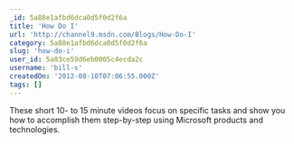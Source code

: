 ```yaml
---
_id: 5a88e1afbd6dca0d5f0d2f6a
title: 'How Do I'
url: 'http://channel9.msdn.com/Blogs/How-Do-I'
category: 5a88e1afbd6dca0d5f0d2f6a
slug: 'how-do-i'
user_id: 5a83ce59d6eb0005c4ecda2c
username: 'bill-s'
createdOn: '2012-08-10T07:06:55.000Z'
tags: []
---
```


These short 10- to 15 minute videos focus on specific tasks and show you how to accomplish them step-by-step using Microsoft products and technologies.
